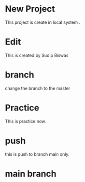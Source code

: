 # New Project 

This project is create in local system .

# Edit 

This is created by Sudip Biswas

# branch

change the branch to the master

# Practice

This is practice now.

# push 

this is push to branch main only.

# main branch
